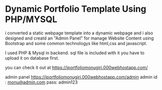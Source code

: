 # Dynamic Portfolio Template Using PHP/MYSQL
i converted a static webpage template into a dynamic webpage and i also designed and creatd an "Admin Panel" for manage Website Content using Bootstrap and some common technologys like html,css and javascript.

I used PHP & Mysql in backend.
sql file is included with it you have to upload it on database first.

you can check it out at
https://iportfoliomonugiri.000webhostapp.com/

admin panel
https://iportfoliomonugiri.000webhostapp.com/admin
admin id : monu@admin.com
pass: admin123

